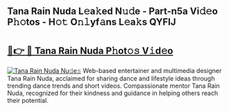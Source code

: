 ## Tana Rain Nuda L𝚎a𝚔ed N𝚞𝚍e - Part-n5a Vi𝚍𝚎o P𝚑𝚘tos - H𝚘𝚝 O𝚗𝚕yf𝚊ns L𝚎a𝚔s QYFIJ

# <h2><a href="http://kfeknt.oniu.top/?m=Tana+Rain+Nuda">🔗👉 🔴 Tana Rain Nuda P𝚑ot𝚘𝚜 V𝚒d𝚎o</a></h2>

[![Tana Rain Nuda Nu𝚍e𝚜](https://i.imgur.com/0qMVB7G.gif)](http://kfeknt.oniu.top/?m=Tana+Rain+Nuda)
Web-based entertainer and multimedia designer Tana Rain Nuda, acclaimed for sharing dance and lifestyle ideas through trending dance trends and short videos. Compassionate mentor Tana Rain Nuda, recognized for their kindness and guidance in helping others reach their potential.  
